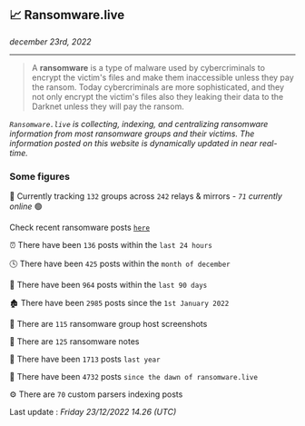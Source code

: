 ## 📈 Ransomware.live
_december 23rd, 2022_

---

> A **ransomware** is a type of malware used by cybercriminals to encrypt the victim's files and make them inaccessible unless they pay the ransom. Today cybercriminals are more sophisticated, and they not only encrypt the victim's files also they leaking their data to the Darknet unless they will pay the ransom.


_`Ransomware.live` is collecting, indexing, and centralizing ransomware information from most ransomware groups and their victims. The information posted on this website is dynamically updated in near real-time._

### Some figures 

🔎 Currently tracking `132` groups across `242` relays & mirrors - _`71` currently online_ 🟢

Check recent ransomware posts [`here`](recentposts.md)


⏰ There have been `136` posts within the `last 24 hours`

🕓 There have been `425` posts within the `month of december`

📅 There have been `964` posts within the `last 90 days`

🏚 There have been `2985` posts since the `1st January 2022`

📸 There are `115` ransomware group host screenshots

📝 There are `125` ransomware notes

🚀 There have been `1713` posts `last year`

🐣 There have been `4732` posts `since the dawn of ransomware.live`

⚙️ There are `70` custom parsers indexing posts



Last update : _Friday 23/12/2022 14.26 (UTC)_

